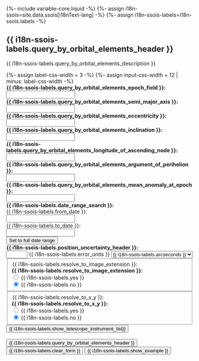 {%- include variable-core.liquid -%}
{%- assign i18n-ssois=site.data.ssois[i18nText-lang] -%}
{%- assign i18n-ssois-labels=i18n-ssois.labels -%}

<h2 id="oe">{{ i18n-ssois-labels.query_by_orbital_elements_header }}</h2>
<p>{{ i18n-ssois-labels.query_by_orbital_elements_description }}</p>
{%- assign label-css-width = 3 -%}
{%- assign input-css-width = 12 | minus: label-css-width -%}
<form name="oeform" action="{{ i18n-ssois.query_form_action }}" method="get" id="oeform">
	<input type="hidden" name="lang" value="en"/>
	<input type="hidden" name="search" value="orbel"/>
	<div class="form-horizontal">
		<div class="form-group">
			<label class="control-label col-sm-{{ label-css-width }}" for="oeepoch"><strong>{{ i18n-ssois-labels.query_by_orbital_elements_epoch_field }}:</strong></label>
			<div class="col-sm-{{ input-css-width }}">
				<input id="oeepoch" class="form-control" type="text" name="epoch" value=""/>
			</div>
		</div>
		<div class="form-group">
			<label class="control-label col-sm-{{ label-css-width }}" for="oea"><strong>{{ i18n-ssois-labels.query_by_orbital_elements_semi_major_axis }}:</strong></label>
			<div class="col-sm-{{ input-css-width }}">
				<input id="oea" class="form-control" type="text" name="a" value=""/>
			</div>
		</div>
		<div class="form-group">
			<label class="control-label col-sm-{{ label-css-width }}" for="oee"><strong>{{ i18n-ssois-labels.query_by_orbital_elements_eccentricity }}:</strong></label>
			<div class="col-sm-{{ input-css-width }}">
				<input id="oee" class="form-control col-sm-9" type="text" name="e" value=""/>
			</div>
		</div>
		<div class="form-group">
			<label class="control-label col-sm-{{ label-css-width }}" for="oei"><strong>{{ i18n-ssois-labels.query_by_orbital_elements_inclination }}:</strong></label>
			<div class="col-sm-{{ input-css-width }}">
				<input id="oei" class="form-control col-sm-9" type="text" name="i" value=""/>
			</div>
		</div>
		<div class="form-group">
			<label class="control-label col-sm-{{ label-css-width }}" for="oelongi"><strong>{{ i18n-ssois-labels.query_by_orbital_elements_longitude_of_ascending_node }}:</strong></label>
			<div class="col-sm-{{ input-css-width }}">
				<input id="oelongi" class="form-control" type="text" name="longi" value=""/> <br/>
			</div>
		</div>
		<div class="form-group">
			<label class="control-label col-sm-{{ label-css-width }}" for="oeperi"><strong>{{ i18n-ssois-labels.query_by_orbital_elements_argument_of_perihelion }}:</strong></label>
			<div class="col-sm-{{ input-css-width }}">
				<input id="oeperi" class="form-control" type="text" name="peri" value=""/> <br/>
			</div>
		</div>
		<div class="form-group">		
			<label class="control-label col-sm-{{ label-css-width }}" for="oeanom"><strong>{{ i18n-ssois-labels.query_by_orbital_elements_mean_anomaly_at_epoch }}:</strong></label>
			<div class="col-sm-{{ input-css-width }}">
				<input id="oeanom" class="form-control" type="text" name="anom" value=""/> <br/>
			</div>
		</div>
		<strong>{{ i18n-ssois-labels.date_range_search }}:</strong>
		<div class="form-group">
			<label class="control-label col-sm-{{ label-css-width }}" for="oeepoch1">{{ i18n-ssois-labels.from_date }}: </label>
			<div class="col-sm-{{ input-css-width }}">
				<input type="text" class="form-control" id="oeepoch1" name="epoch1" value=""/><br/>
			</div>
			<label class="control-label col-sm-{{ label-css-width }}" for="oeepoch2">{{ i18n-ssois-labels.to_date }}: </label>
			<div class="col-sm-{{ input-css-width }}">
				<input type="text" class="form-control" id="oeepoch2" name="epoch2" value=""/><br/>
			</div>
			<input type="button" class="btn btn-default" value="Set to full date range" onclick="oeform.epoch1.value='1990 01 01';  oeform.epoch2.value=today"/><br/>
		</div>
		<div class="form-group form-inline">
			<label class="control-label col-sm-{{ label-css-width }}" for="oeeellipse"><strong>{{ i18n-ssois-labels.position_uncertainty_header }}:</strong></label>
			<div class="col-sm-{{ input-css-width }}">
				<input type="text" class="form-control" id="oeeellipse" name="eellipse" value="" size="4" />
				<label class="control-label" for="oeeunits" class="hidden">{{ i18n-ssois-labels.error_units }}</label>
				<select id="oeeunits" name="eunits" class="form-control">
					<option value="arcseconds">{{ i18n-ssois-labels.arcseconds }}</option>
					<option value="arcminutes">{{ i18n-ssois-labels.arcminutes }}</option>
				</select>
			</div>
		</div>
	</div>
    <fieldset>
		<div class="form-group form-inline">
			<legend class="hidden">{{ i18n-ssois-labels.resolve_to_image_extension }}:</legend>
			<strong>{{ i18n-ssois-labels.resolve_to_image_extension }}:</strong>
			<div class="radio-inline">
				<input type="radio" class="form-control" id="oeextresyes" name="extres" value="yes"/>
				<label class="control-label" for="oeextresyes">{{ i18n-ssois-labels.yes }}</label>
			</div>
			<div class="radio-inline">
				<input type="radio" class="form-control" id="oeextresno" name="extres" value="no" checked="checked" onclick="oeform.xyres[1].checked=true" />
				<label class="control-label" for="oeextresno">{{ i18n-ssois-labels.no }}</label>
			</div>
		</div>
    </fieldset>
    <fieldset>
		<div class="form-group form-inline">
			<legend class="hidden">{{ i18n-ssois-labels.resolve_to_x_y }}:</legend>
			<strong>{{ i18n-ssois-labels.resolve_to_x_y }}:</strong>
			<div class="radio-inline">
				<input type="radio" class="form-control" id="oexyresyes" name="xyres" value="yes" onclick="oeform.extres[0].checked=true" />
				<label class="control-label" for="oexyresyes">{{ i18n-ssois-labels.yes }}</label>
			</div>
			<div class="radio-inline">	
				<input type="radio" class="form-control" id="oexyresno" name="xyres" value="no" checked="checked" />
				<label class="control-label" for="oexyresno">{{ i18n-ssois-labels.no }}</label>
			</div>
		</div>
    </fieldset>
    <input type="button"
	     id="oetelinstsel:show"
	     name="showhide"
		 class="btn btn-default mrgn-bttm-sm"
	     value="{{ i18n-ssois-labels.show_telescope_instrument_list}}"
	     onclick="togglehide(oeform)"
	     />
    <div id="telinst_oeform" class="hidden"></div>
    <br/>
    <input type="submit" value="{{ i18n-ssois-labels.query_by_orbital_elements_header }}" class="btn btn-danger"/>
    <input type="button" value="{{ i18n-ssois-labels.clear_form }}" class="btn btn-default"
	   		onclick="
		    oeform.longi.value='';
		    oeform.epoch.value='';
		    oeform.a.value='';
		    oeform.e.value='';
		    oeform.i.value='';
		    oeform.peri.value='';
		    oeform.anom.value='';
		    oeform.epoch1.value='';
		    oeform.epoch2.value='';
		    oeform.eellipse.value='';
		    oeform.extres[1].checked=true;
		    oeform.xyres[1].checked=true;
		    "/>
    <input type="button" value="{{ i18n-ssois-labels.show_example }}" class="btn btn-default"
	   		onclick="
		    oeform.longi.value='43.05408';
		    oeform.epoch.value='2010-01-04';
		    oeform.a.value='2.7413806';
		    oeform.e.value='0.0855139';
		    oeform.i.value='6.98707';
		    oeform.peri.value='120.67443';
		    oeform.anom.value='206.88213';
		    oeform.epoch1.value='2003 01 01';
		    oeform.epoch2.value='2004 01 30';
		    oeform.eellipse.value='';
		    oeform.extres[1].checked=true;
		    oeform.xyres[1].checked=true;
		    "/>
  </form>